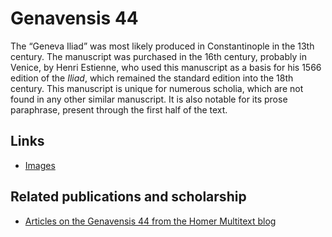 # Genavensis 44 #

The “Geneva Iliad” was most likely produced in Constantinople in the 13th century. The manuscript was purchased in the 16th century, probably in Venice, by Henri Estienne, who used this manuscript as a basis for his 1566 edition of the *Iliad*, which remained the standard edition into the 18th century. This manuscript is unique for numerous scholia, which are not found in any other similar manuscript. It is also notable for its prose paraphrase, present through the first half of the text.

## Links ##
- [Images][4]

## Related publications and scholarship ##
- [Articles on the Genavensis 44 from the Homer Multitext blog](http://homermultitext.blogspot.com/search/label/Geneva%20Iliad)


[4]: http://www.homermultitext.org/hmt-digital/browseimg?urn=urn:cite:ecod:gen44